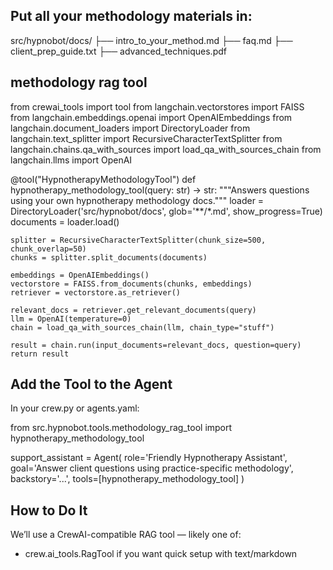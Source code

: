 ## Put all your methodology materials in:
src/hypnobot/docs/
├── intro_to_your_method.md
├── faq.md
├── client_prep_guide.txt
├── advanced_techniques.pdf


## methodology rag tool

from crewai_tools import tool
from langchain.vectorstores import FAISS
from langchain.embeddings.openai import OpenAIEmbeddings
from langchain.document_loaders import DirectoryLoader
from langchain.text_splitter import RecursiveCharacterTextSplitter
from langchain.chains.qa_with_sources import load_qa_with_sources_chain
from langchain.llms import OpenAI

@tool("HypnotherapyMethodologyTool")
def hypnotherapy_methodology_tool(query: str) -> str:
    """Answers questions using your own hypnotherapy methodology docs."""
    loader = DirectoryLoader('src/hypnobot/docs', glob='**/*.md', show_progress=True)
    documents = loader.load()

    splitter = RecursiveCharacterTextSplitter(chunk_size=500, chunk_overlap=50)
    chunks = splitter.split_documents(documents)

    embeddings = OpenAIEmbeddings()
    vectorstore = FAISS.from_documents(chunks, embeddings)
    retriever = vectorstore.as_retriever()

    relevant_docs = retriever.get_relevant_documents(query)
    llm = OpenAI(temperature=0)
    chain = load_qa_with_sources_chain(llm, chain_type="stuff")

    result = chain.run(input_documents=relevant_docs, question=query)
    return result

## Add the Tool to the Agent
In your crew.py or agents.yaml:

from src.hypnobot.tools.methodology_rag_tool import hypnotherapy_methodology_tool

support_assistant = Agent(
  role='Friendly Hypnotherapy Assistant',
  goal='Answer client questions using practice-specific methodology',
  backstory='...',
  tools=[hypnotherapy_methodology_tool]
)

## How to Do It
We’ll use a CrewAI-compatible RAG tool — likely one of:
- crew.ai_tools.RagTool if you want quick setup with text/markdown